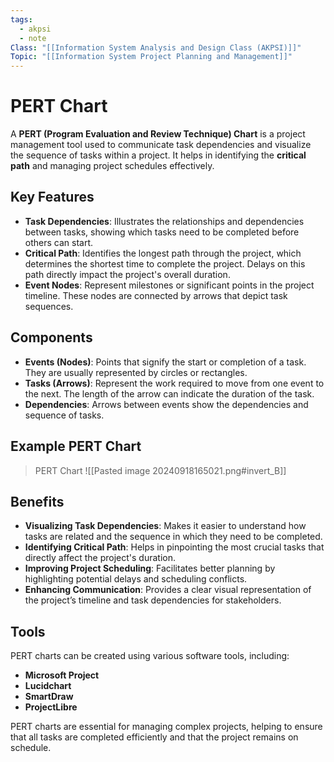 ```yaml
---
tags:
  - akpsi
  - note
Class: "[[Information System Analysis and Design Class (AKPSI)]]"
Topic: "[[Information System Project Planning and Management]]"
---
```


# PERT Chart

A **PERT (Program Evaluation and Review Technique) Chart** is a project management tool used to communicate task dependencies and visualize the sequence of tasks within a project. It helps in identifying the **critical path** and managing project schedules effectively.

## Key Features

- **Task Dependencies**: Illustrates the relationships and dependencies between tasks, showing which tasks need to be completed before others can start.
- **Critical Path**: Identifies the longest path through the project, which determines the shortest time to complete the project. Delays on this path directly impact the project's overall duration.
- **Event Nodes**: Represent milestones or significant points in the project timeline. These nodes are connected by arrows that depict task sequences.

## Components

- **Events (Nodes)**: Points that signify the start or completion of a task. They are usually represented by circles or rectangles.
- **Tasks (Arrows)**: Represent the work required to move from one event to the next. The length of the arrow can indicate the duration of the task.
- **Dependencies**: Arrows between events show the dependencies and sequence of tasks.

## Example PERT Chart

> PERT Chart
> ![[Pasted image 20240918165021.png#invert_B]]

## Benefits

- **Visualizing Task Dependencies**: Makes it easier to understand how tasks are related and the sequence in which they need to be completed.
- **Identifying Critical Path**: Helps in pinpointing the most crucial tasks that directly affect the project's duration.
- **Improving Project Scheduling**: Facilitates better planning by highlighting potential delays and scheduling conflicts.
- **Enhancing Communication**: Provides a clear visual representation of the project’s timeline and task dependencies for stakeholders.

## Tools

PERT charts can be created using various software tools, including:

- **Microsoft Project**
- **Lucidchart**
- **SmartDraw**
- **ProjectLibre**

PERT charts are essential for managing complex projects, helping to ensure that all tasks are completed efficiently and that the project remains on schedule.